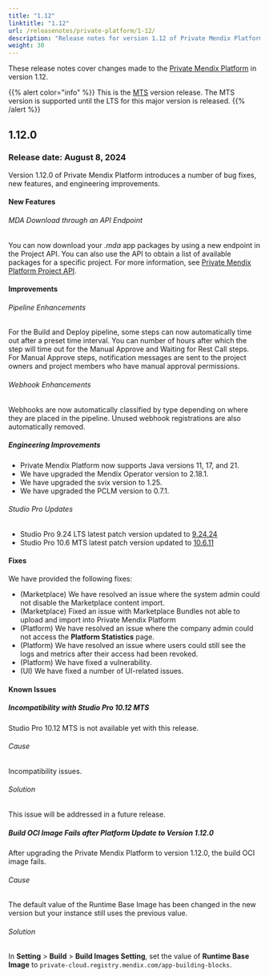```yaml
---
title: "1.12"
linktitle: "1.12"
url: /releasenotes/private-platform/1-12/
description: "Release notes for version 1.12 of Private Mendix Platform"
weight: 30
---
```


These release notes cover changes made to the [Private Mendix Platform](/private-mendix-platform/) in version 1.12.

{{% alert color="info" %}}
This is the [MTS](/releasenotes/studio-pro/lts-mts/#mts) version release. The MTS version is supported until the LTS for this major version is released.
{{% /alert %}}

## 1.12.0

### Release date: August 8, 2024

Version 1.12.0 of Private Mendix Platform introduces a number of bug fixes, new features, and engineering improvements.

#### New Features

###### MDA Download through an API Endpoint

You can now download your *.mda* app packages by using a new endpoint in the Project API. You can also use the API to obtain a list of available packages for a specific project. For more information, see [Private Mendix Platform Project API](/apidocs-mxsdk/apidocs/private-platform-project-api/).

#### Improvements

###### Pipeline Enhancements

For the Build and Deploy pipeline, some steps can now automatically time out after a preset time interval. You can number of hours after which the step will time out for the Manual Approve and Waiting for Rest Call steps. For Manual Approve steps, notification messages are sent to the project owners and project members who have manual approval permissions.

###### Webhook Enhancements

Webhooks are now automatically classified by type depending on where they are placed in the pipeline. Unused webhook registrations are also automatically removed.

##### Engineering Improvements

* Private Mendix Platform now supports Java versions 11, 17, and 21.
* We have upgraded the Mendix Operator version to 2.18.1.
* We have upgraded the svix version to 1.25.
* We have upgraded the PCLM version to 0.7.1.

###### Studio Pro Updates

* Studio Pro 9.24 LTS latest patch version updated to [9.24.24](/releasenotes/studio-pro/9.24/#92424)
* Studio Pro 10.6 MTS latest patch version updated to [10.6.11](/releasenotes/studio-pro/10.6/#10611) 

#### Fixes

We have provided the following fixes:

* (Marketplace) We have resolved an issue where the system admin could not disable the Marketplace content import.
* (Marketplace) Fixed an issue with Marketplace Bundles not able to upload and import into Private Mendix Platform
* (Platform) We have resolved an issue where the company admin could not access the **Platform Statistics** page.
* (Platform) We have resolved an issue where users could still see the logs and metrics after their access had been revoked.
* (Platform) We have fixed a vulnerability.
* (UI) We have fixed a number of UI-related issues.

#### Known Issues

##### Incompatibility with Studio Pro 10.12 MTS

Studio Pro 10.12 MTS is not available yet with this release.

###### Cause

Incompatibility issues.

###### Solution

This issue will be addressed in a future release.

##### Build OCI Image Fails after Platform Update to Version 1.12.0

After upgrading the Private Mendix Platform to version 1.12.0, the build OCI image fails.

###### Cause

The default value of the Runtime Base Image has been changed in the new version but your instance still uses the previous value.

###### Solution

In **Setting** > **Build** > **Build Images Setting**, set the value of **Runtime Base Image** to `private-cloud.registry.mendix.com/app-building-blocks`.
